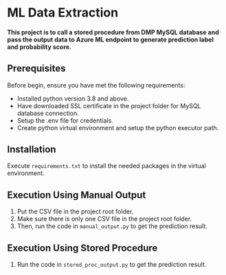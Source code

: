 # ML Data Extraction

#### This project is to call a stored procedure from DMP MySQL database and pass the output data to Azure ML endpoint to generate prediction label and probability score.

## Prerequisites

Before begin, ensure you have met the following requirements:
* Installed python version 3.8 and above.
* Have downloaded SSL certificate in the project folder for MySQL database connection.
* Setup the .env file for credentials.
* Create python virtual environment and setup the python executor path.

## Installation
Execute `requirements.txt` to install the needed packages in the virtual environment.

## Execution Using Manual Output
1. Put the CSV file in the project root folder.
2. Make sure there is only one CSV file in the project root folder.
2. Then, run the code in `manual_output.py` to get the prediction result. 

## Execution Using Stored Procedure
1. Run the code in `stored_proc_output.py` to get the prediction result.